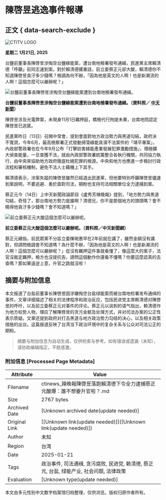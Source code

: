 # 陳啓昱逃逸事件報導

## 正文 { data-search-exclude }


![CTITV LOGO](/_nuxt/d0b63b60.png)

**星期二 1月21日, 2025**

台鹽前董事長陳啓昱涉掏空台鹽綠能案，遭台南地檢署發布通緝，民進黨主席賴清德「呼籲」前同志速到案。對於賴清德撂重話，前立委蔡正元卻大酸，賴清德你不知道陳啓昱貪汙多少錢嗎？檢調為何不辦，「因為他是英文的人啊！也是新潮流的人啊！這個怎麼可以嚴辦呢？」

![台鹽前董事長陳啓昱涉掏空台鹽綠能案遭到台南地檢署發布通緝。](https://storage.ctinews.com/compression/files/default/cut-1730632135-ERz1tbj.webp)

**台鹽前董事長陳啓昱涉掏空台鹽綠能案遭到台南地檢署發布通緝。（資料照／ [中天新聞](#)）**

陳啓昱涉及光電弊案，未現身11月1日羈押庭，橋檢代行拘提未果，台南地院認定陳啓昱已逃匿。

民進黨昨日（13日）召開中常會，提到會面對地方政治勢力與黑道勾結，政府決不寬貸，今年6月，最高檢察署正式發動掃蕩綠能貪瀆不法案件的「靖平專案」，內政部警政署也在今年9月公布「打擊妨害綠能產業發展犯罪激勵措施」，積極擴大偵查能量，一旦查獲不法，就由內政部警政署統籌整合各執行機關，共同協力執行，由中央來協助地方政府徹底杜絕犯罪的根源。中央和地方也應進一步檢討行政流程和審核機制，避免不法人士藉機上下其手。

賴清德表示，涉案失蹤的陳啓昱雖然已經退出民進黨，但他要特別呼籲陳啓昱儘速到案說明，不要逃避、勇於面對司法，期盼也支持司法相關單位全力逮捕到案。

蔡正元今（14日）上中天新聞政論節目《盧秀芳辣晚報》提到，「地方勢力與黑道勾結，奇怪了，那台南地方勢力是誰啊？清德兄，你不是那個地方的頭頭嗎？會不曉得他貪汙多少錢嗎？會不知道嗎？」

![前立委蔡正元大酸這個怎麼可以嚴辦呢。](https://storage.ctinews.com/compression/files/default/cut-1697616517-h3HNh9E.webp)

**前立委蔡正元大酸這個怎麼可以嚴辦呢。（資料照／中天新聞網）**

蔡正元續指，前民眾黨不分區立委陳琬惠早在2年前就在講了，雖然金額沒有講對，但請問檢調會不知道嗎？為什麼不辦，「因為他是英文的人啊！也是新潮流的人啊！這個怎麼可以嚴辦呢？」從沒有羈押這件事就看懂了，像這麼大的案子，法官沒裁定羈押，檢方也沒提抗告，請問這個動作你還看不懂嗎？你要這麼認真的去查嗎？那如果違逆上意，升官之路就沒啦！
<!-- tcd_original_link https://ctinews.com/news/items/zMW5Zl16aN -->


## 摘要与附加信息

<!-- tcd_abstract -->
本文报道了台盐前董事长陳啓昱因涉嫌掏空台盐绿能案而被台南地检署发布通缉的事件。文章详细描述了相关的法律程序和政治反应，包括民进党主席赖清德对陳啓昱的呼吁，以及前立委蔡正元对事件的评论。蔡正元以讽刺的语气指出，赖清德作为地方权势人物，理应了解陳啓昱的贪污金额及处理方式，并对司法办案的公正性表示质疑。文章还提到政府对打击黑道与地方政治势力勾结的决心，以及相关政策措施的出台。这篇报道反映了台湾当下政治环境中的复杂关系与公众对司法公正的期盼。
<!-- tcd_abstract_end -->

> 摘要与附加信息为自动生成，仅供检索与参考。如有错误或遗漏（未知），请协助编辑指正，不胜感激。

### 附加信息 [Processed Page Metadata]

| Attribute       | Value                                  |
|-----------------|----------------------------------------|
| Filename        | ctinews_辣晚報陳啓昱落跑賴清德下令全力逮捕蔡正元酸爆：誰不想要升官啦？.md                             |
| Size            | 2767 bytes                           |
| Archived Date   | [Unknown archived date(update needed)]                             |
| Original Link   | [[Unknown link(update needed)]]([Unknown link(update needed)])                       |
| Author          | 未知                               |
| Region          | 台湾                               |
| Date            | 2025-01-21                                 |
| Tags            | 政治事件, 司法通缉, 贪污腐败, 民进党, 赖清德, 蔡正元, 台盐, 绿能产业, 社会问题, 法律政策                                 |
| Evaluation            | [Unknown type(update needed)]                                 |
<!-- tcd_table_end -->

本文由多元性别中文数字档案馆归档整理，仅供浏览。版权归原作者所有。
